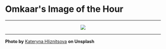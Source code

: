 # Omkaar's Image of the Hour

---

<div align="center">

<a href="https://unsplash.com/photos/tiny-baby-feet-resting-on-a-bed-nUnbeLapYX0">
  <img src="https://images.unsplash.com/photo-1748032886709-8878d876dc50?crop=entropy&cs=tinysrgb&fit=max&fm=jpg&ixid=M3w3NjA2Nzh8MHwxfHJhbmRvbXx8fHx8fHx8fDE3NDk0MjM2MDB8&ixlib=rb-4.1.0&q=80&w=1080" style="max-width:100%; height:auto;">
</a>



</div>

---

**Photo by** [Kateryna Hliznitsova](https://unsplash.com/@kate_gliz) **on Unsplash**
